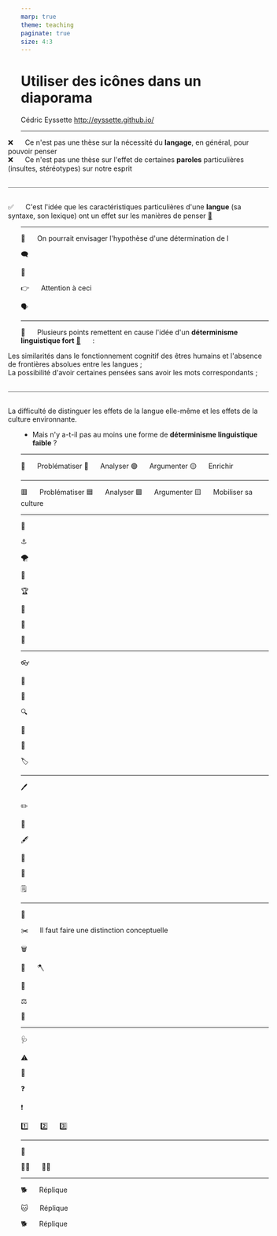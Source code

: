 ```yaml
---
marp: true
theme: teaching
paginate: true
size: 4:3
---
```


<!-- _class: titre -->

# Utiliser des icônes dans un diaporama
Cédric Eyssette
http://eyssette.github.io/

---
<!-- _class: fpppppp -->
<style scoped>
ol {list-style-type:none;}
ol li {margin-left:-50px;}
ol li:nth-of-type(3) {margin-top:30px; border-top:1px solid grey; padding-top:30px;}
</style>
1) :x: Ce n'est pas une thèse sur la nécessité du **langage**, en général, pour pouvoir penser <!-- // Travaux contemporains sur les aphasiques et sur la cognition animale -->
2) :x: Ce n'est pas une thèse sur l'effet de certaines **paroles** particulières (insultes, stéréotypes) sur notre esprit <!-- // cf. travaux sur la menace du stéréotype : même activité présentée comme un "dessin" ou comme des "maths" -->
3) :white_check_mark: C'est l'idée que les caractéristiques particulières d'une **langue** (sa syntaxe, son lexique) ont un effet sur les manières de penser [<span>:link:</span>](![](https://raw.githubusercontent.com/eyssette/graphviz-examples/master/evolution/determinisme-linguistique.svg))

---
<style scoped>
.emoji {padding-right:20px;}
</style>

:speech_balloon: On pourrait envisager l'hypothèse d'une détermination de l

:left_speech_bubble:

:thought_balloon:

:point_right: Attention à ceci

:speaking_head: 

---
<!-- _class: fp -->

:red_circle: Plusieurs points remettent en cause l'idée d'un **déterminisme linguistique fort** [<span>:link:</span>](https://blogterrain.hypotheses.org/12774) :
1) Les similarités dans le fonctionnement cognitif des êtres humains et l'absence de frontières absolues entre les langues ; 
2) La possibilité d'avoir certaines pensées sans avoir les mots correspondants ;
3) La difficulté de distinguer les effets de la langue elle-même et les effets de la culture environnante.

+ Mais n'y a-t-il pas au moins une forme de **déterminisme linguistique faible** ?


---
<!-- _class:  -->
<style scoped>
.emoji {padding-right:20px;}
</style>

:red_circle: Problématiser
:large_blue_circle: Analyser
:green_circle: Argumenter
:yellow_circle: Enrichir

---
<!-- _class:  -->
<style scoped>
.emoji {padding-right:20px;}
</style>
:red_square: Problématiser
:blue_square: Analyser
:green_square: Argumenter
:yellow_square: Mobiliser sa culture


---
<!-- _class:  -->

:stop_sign:

:anchor:

:tornado:

:rocket:

:trophy:

:martial_arts_uniform:

:boxing_glove:

:dart:

---
<!-- _class:  -->

:eyeglasses:

:bell:

:drum:

:mag:

:mag_right:

:book:

:label:


---
<!-- _class:  -->


:pen:

:pencil2:

:memo:

:fountain_pen:

:file_folder:

:date:

:spiral_notepad:


---
<!-- _class:  -->

:pushpin:

:scissors: Il faut faire une distinction conceptuelle

:wastebasket:

:hammer:  :axe:

:wrench:

:balance_scale:

:magnet:


---
<!-- _class:  -->

:stethoscope:

:warning:

:no_entry_sign:

:question:

:exclamation:

:one: :two: :three:


---

:facepalm:

:man_shrugging:
:frowning_man:

---

:dog2: Réplique

:cat: Réplique

:dog2: Réplique